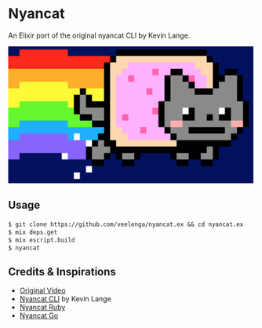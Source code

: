 # Nyancat

An Elixir port of the original nyancat CLI by Kevin Lange.

<img width="500" src="https://github.com/veelenga/bin/raw/master/nyancat.ex/demo.png" />

## Usage

```
$ git clone https://github.com/veelenga/nyancat.ex && cd nyancat.ex
$ mix deps.get
$ mix escript.build
$ nyancat
```

## Credits & Inspirations

* [Original Video](https://www.youtube.com/watch?v=QH2-TGUlwu4)
* [Nyancat CLI](https://github.com/klange/nyancat) by Kevin Lange
* [Nyancat Ruby](https://github.com/andatche/ruby_nyancat)
* [Nyancat Go](https://github.com/NARKOZ/go-nyancat)
